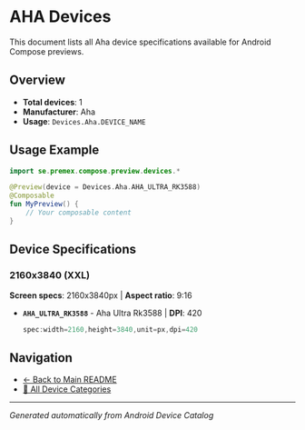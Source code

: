 # AHA Devices

This document lists all Aha device specifications available for Android Compose previews.

## Overview

- **Total devices**: 1
- **Manufacturer**: Aha
- **Usage**: `Devices.Aha.DEVICE_NAME`

## Usage Example

```kotlin
import se.premex.compose.preview.devices.*

@Preview(device = Devices.Aha.AHA_ULTRA_RK3588)
@Composable
fun MyPreview() {
    // Your composable content
}
```

## Device Specifications

### 2160x3840 (XXL)

**Screen specs**: 2160x3840px | **Aspect ratio**: 9:16

- **`AHA_ULTRA_RK3588`** - Aha Ultra Rk3588 | **DPI**: 420
  ```kotlin
  spec:width=2160,height=3840,unit=px,dpi=420
  ```

## Navigation

- [← Back to Main README](../../README.md)
- [📱 All Device Categories](../README.md)

---
*Generated automatically from Android Device Catalog*
